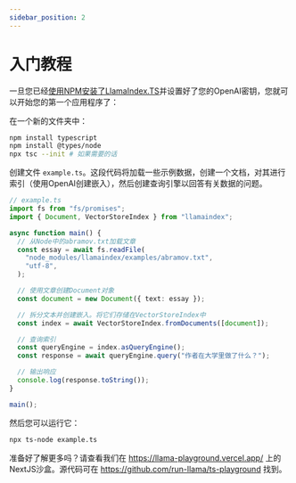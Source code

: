 ```yaml
---
sidebar_position: 2
---
```


# 入门教程

一旦您已经[使用NPM安装了LlamaIndex.TS](installation)并设置好了您的OpenAI密钥，您就可以开始您的第一个应用程序了：

在一个新的文件夹中：

```bash npm2yarn
npm install typescript
npm install @types/node
npx tsc --init # 如果需要的话
```

创建文件 `example.ts`。这段代码将加载一些示例数据，创建一个文档，对其进行索引（使用OpenAI创建嵌入），然后创建查询引擎以回答有关数据的问题。

```ts
// example.ts
import fs from "fs/promises";
import { Document, VectorStoreIndex } from "llamaindex";

async function main() {
  // 从Node中的abramov.txt加载文章
  const essay = await fs.readFile(
    "node_modules/llamaindex/examples/abramov.txt",
    "utf-8",
  );

  // 使用文章创建Document对象
  const document = new Document({ text: essay });

  // 拆分文本并创建嵌入。将它们存储在VectorStoreIndex中
  const index = await VectorStoreIndex.fromDocuments([document]);

  // 查询索引
  const queryEngine = index.asQueryEngine();
  const response = await queryEngine.query("作者在大学里做了什么？");

  // 输出响应
  console.log(response.toString());
}

main();
```

然后您可以运行它：

```bash
npx ts-node example.ts
```

准备好了解更多吗？请查看我们在 https://llama-playground.vercel.app/ 上的NextJS沙盒。源代码可在 https://github.com/run-llama/ts-playground 找到。
